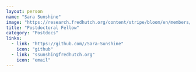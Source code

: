```yaml
---
layout: person
name: "Sara Sunshine"
image: "https://research.fredhutch.org/content/stripe/bloom/en/members/_jcr_content/par/labmember_264821789/image.img.png/1715294771326.png"
title: "Postdoctoral Fellow"
category: "Postdocs"
links:
  - link: "https://github.com//Sara-Sunshine"
    icon: "github"
  - link: "ssunshin@fredhutch.org"
    icon: "email"
---
```

